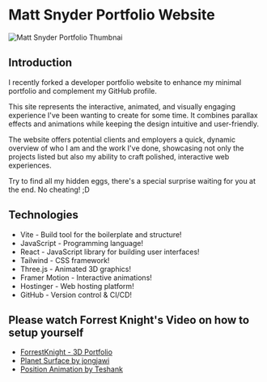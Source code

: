 # Matt Snyder Portfolio Website

![Matt Snyder Portfolio Thumbnai](https://github.com/user-attachments/assets/53c3eb4f-039a-4a8d-a52d-b01acb20a8b4)

## Introduction

I recently forked a developer portfolio website to enhance my minimal portfolio and complement my GitHub profile. 

This site represents the interactive, animated, and visually engaging experience I've been wanting to create for some time. It combines parallax effects and animations while keeping the design intuitive and user-friendly. 

The website offers potential clients and employers a quick, dynamic overview of who I am and the work I've done, showcasing not only the projects listed but also my ability to craft polished, interactive web experiences.

Try to find all my hidden eggs, there's a special surprise waiting for you at the end. No cheating! ;D

## Technologies
- Vite - Build tool for the boilerplate and structure!
- JavaScript - Programming language!
- React - JavaScript library for building user interfaces!
- Tailwind - CSS framework!
- Three.js - Animated 3D graphics!
- Framer Motion - Interactive animations!
- Hostinger - Web hosting platform!
- GitHub - Version control & CI/CD!

## Please watch Forrest Knight's Video on how to setup yourself
- [ForrestKnight - 3D Portfolio](https://www.youtube.com/watch?v=f_ZxgQQ74Lc)
- [Planet Surface by jongjawi](https://stock.adobe.com/images/landscape-surface-of-planet-sky-space-science-fiction-fantasy-illustration/330880441?asset_id=330880441)
- [Position Animation by Teshank](https://github.com/teshank2137/portfolio)
